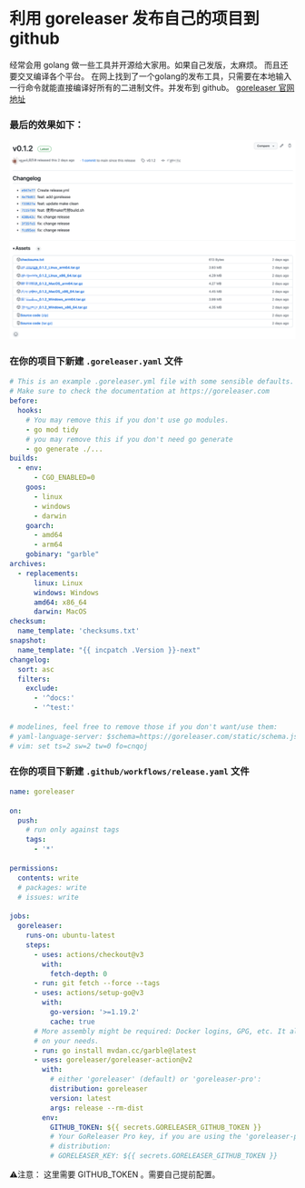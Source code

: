 # 利用 goreleaser 发布自己的项目到 github




经常会用 golang 做一些工具并开源给大家用。如果自己发版，太麻烦。 而且还要交叉编译各个平台。 在网上找到了一个golang的发布工具，只需要在本地输入一行命令就能直接编译好所有的二进制文件。并发布到 github。
[goreleaser 官网地址](https://goreleaser.com/quick-start/)


### 最后的效果如下：

![image-20221018105905803](/images/goreleaser.png)


### 在你的项目下新建 `.goreleaser.yaml` 文件

```yaml
# This is an example .goreleaser.yml file with some sensible defaults.
# Make sure to check the documentation at https://goreleaser.com
before:
  hooks:
    # You may remove this if you don't use go modules.
    - go mod tidy
    # you may remove this if you don't need go generate
    - go generate ./...
builds:
  - env:
      - CGO_ENABLED=0
    goos:
      - linux
      - windows
      - darwin
    goarch:
      - amd64
      - arm64
    gobinary: "garble"
archives:
  - replacements:
      linux: Linux
      windows: Windows
      amd64: x86_64
      darwin: MacOS
checksum:
  name_template: 'checksums.txt'
snapshot:
  name_template: "{{ incpatch .Version }}-next"
changelog:
  sort: asc
  filters:
    exclude:
      - '^docs:'
      - '^test:'

# modelines, feel free to remove those if you don't want/use them:
# yaml-language-server: $schema=https://goreleaser.com/static/schema.json
# vim: set ts=2 sw=2 tw=0 fo=cnqoj

```



### 在你的项目下新建 `.github/workflows/release.yaml` 文件

```yml
name: goreleaser

on:
  push:
    # run only against tags
    tags:
      - '*'

permissions:
  contents: write
  # packages: write
  # issues: write

jobs:
  goreleaser:
    runs-on: ubuntu-latest
    steps:
      - uses: actions/checkout@v3
        with:
          fetch-depth: 0
      - run: git fetch --force --tags
      - uses: actions/setup-go@v3
        with:
          go-version: '>=1.19.2'
          cache: true
      # More assembly might be required: Docker logins, GPG, etc. It all depends
      # on your needs.
      - run: go install mvdan.cc/garble@latest
      - uses: goreleaser/goreleaser-action@v2
        with:
          # either 'goreleaser' (default) or 'goreleaser-pro':
          distribution: goreleaser
          version: latest
          args: release --rm-dist
        env:
          GITHUB_TOKEN: ${{ secrets.GORELEASER_GITHUB_TOKEN }}
          # Your GoReleaser Pro key, if you are using the 'goreleaser-pro'
          # distribution:
          # GORELEASER_KEY: ${{ secrets.GORELEASER_GITHUB_TOKEN }}

```

⚠️注意： 这里需要 GITHUB_TOKEN 。需要自己提前配置。
